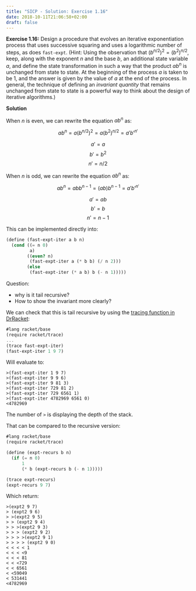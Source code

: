 ```yaml
---
title: "SICP - Solution: Exercise 1.16"
date: 2018-10-11T21:06:58+02:00
draft: false
---
```


**Exercise 1.16:** Design a procedure that evolves an iterative exponentiation process that uses successive squaring and uses a logarithmic number of steps, as does `fast-expt`. (Hint: Using the observation that ${(b^{n/2})^2}={(b^2)^{n/2}}$, keep, along with the exponent $n$ and the base $b$, an additional state variable $a$, and define the state transformation in such a way that the product ${ab^n}$ is unchanged from state to state. At the beginning of the process $a$ is taken to be 1, and the answer is given by the value of $a$ at the end of the process. In general, the technique of defining an _invariant quantity_ that remains unchanged from state to state is a powerful way to think about the design of iterative algorithms.)

**Solution**

When $n$ is even, we can rewrite the equation $ab^n$ as:

$$ab^n=a{(b^{n/2})^2}=a{(b^2)^{n/2}}=a'b'^{n'}$$

$$a'=a$$
$$b'=b^2$$
$$n'=n/2$$

When $n$ is odd, we can rewrite the equation $ab^n$ as:

$$ab^n=abb^{n-1}=(ab)b^{n-1}=a'b'^{n'}$$

$$a'=ab$$
$$b'=b$$
$$n'=n-1$$

This can be implemented directly into:

```scheme
(define (fast-expt-iter a b n)
  (cond ((= n 0)
         a)
        ((even? n)
         (fast-expt-iter a (* b b) (/ n 2)))
        (else
         (fast-expt-iter (* a b) b (- n 1)))))
```

Question:

- why is it tail recursive?
- How to show the invariant more clearly?

We can check that this is tail recursive by using the [tracing function in DrRacket](https://docs.racket-lang.org/reference/debugging.html#%28mod-path._racket%2Ftrace%29):

```scheme
#lang racket/base
(require racket/trace)
...
(trace fast-expt-iter)
(fast-expt-iter 1 9 7)
```

Will evaluate to:

```
>(fast-expt-iter 1 9 7)
>(fast-expt-iter 9 9 6)
>(fast-expt-iter 9 81 3)
>(fast-expt-iter 729 81 2)
>(fast-expt-iter 729 6561 1)
>(fast-expt-iter 4782969 6561 0)
<4782969
```

The number of `>` is displaying the depth of the stack.

That can be compared to the recursive version:

```scheme
#lang racket/base
(require racket/trace)

(define (expt-recurs b n)
  (if (= n 0)
      1
      (* b (expt-recurs b (- n 1)))))

(trace expt-recurs)
(expt-recurs 9 7)
```

Which return:

```
>(expt2 9 7)
> (expt2 9 6)
> >(expt2 9 5)
> > (expt2 9 4)
> > >(expt2 9 3)
> > > (expt2 9 2)
> > > >(expt2 9 1)
> > > > (expt2 9 0)
< < < < 1
< < < <9
< < < 81
< < <729
< < 6561
< <59049
< 531441
<4782969
```
